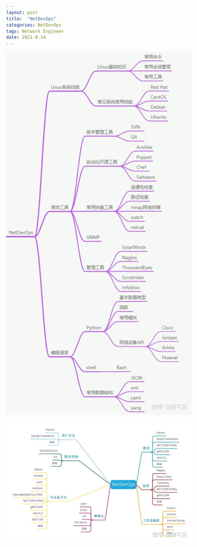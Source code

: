 ```yaml
---
layout: post
title:  "NetDevOps"
categories: NetDevOps
tags: Network Engineer
date: 2021-8-14
---
```


![NetDevOps-1](/images/netdevops1.jpg)

![NetDevOps-2](/images/netdevops2.jpg)